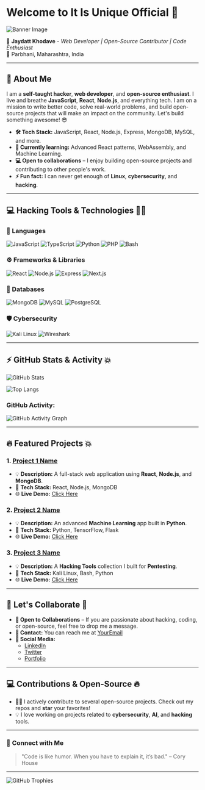 # **Welcome to It Is Unique Official** 🖤

![Banner Image](https://media.giphy.com/media/26u4eI4qow7dle8p6/giphy.gif)

👾 **Jaydatt Khodave** - *Web Developer | Open-Source Contributor | Code Enthusiast*  
📍 Parbhani, Maharashtra, India

---

## 🖤 About Me

I am a **self-taught hacker**, **web developer**, and **open-source enthusiast**. I live and breathe **JavaScript**, **React**, **Node.js**, and everything tech. I am on a mission to write better code, solve real-world problems, and build open-source projects that will make an impact on the community. Let's build something awesome! 😎

- **🛠️ Tech Stack:** JavaScript, React, Node.js, Express, MongoDB, MySQL, and more.
- **🌱 Currently learning:** Advanced React patterns, WebAssembly, and Machine Learning.
- **💻 Open to collaborations** – I enjoy building open-source projects and contributing to other people's work.
- **⚡ Fun fact:** I can never get enough of **Linux**, **cybersecurity**, and **hacking**.

---

## 💻 **Hacking Tools & Technologies** 🧑‍💻

### 🔧 Languages

![JavaScript](https://img.shields.io/badge/-JavaScript-FFCC00?logo=javascript&logoColor=black)
![TypeScript](https://img.shields.io/badge/-TypeScript-007ACC?logo=typescript&logoColor=white)
![Python](https://img.shields.io/badge/-Python-3776AB?logo=python&logoColor=white)
![PHP](https://img.shields.io/badge/-PHP-777BB4?logo=php&logoColor=white)
![Bash](https://img.shields.io/badge/-Bash-4EAA25?logo=gnu-bash&logoColor=white)

### ⚙️ Frameworks & Libraries

![React](https://img.shields.io/badge/-React-61DAFB?logo=react&logoColor=black)
![Node.js](https://img.shields.io/badge/-Node.js-339933?logo=node.js&logoColor=white)
![Express](https://img.shields.io/badge/-Express-000000?logo=express&logoColor=white)
![Next.js](https://img.shields.io/badge/-Next.js-000000?logo=next.js&logoColor=white)

### 🧠 Databases

![MongoDB](https://img.shields.io/badge/-MongoDB-47A248?logo=mongodb&logoColor=white)
![MySQL](https://img.shields.io/badge/-MySQL-4479A1?logo=mysql&logoColor=white)
![PostgreSQL](https://img.shields.io/badge/-PostgreSQL-336791?logo=postgresql&logoColor=white)

### 🛡️ Cybersecurity

![Kali Linux](https://img.shields.io/badge/-Kali%20Linux-557C89?logo=kali-linux&logoColor=white)
![Wireshark](https://img.shields.io/badge/-Wireshark-167C4A?logo=wireshark&logoColor=white)

---

## ⚡ **GitHub Stats & Activity** 💥

![GitHub Stats](https://github-readme-stats.vercel.app/api?username=YourGitHubUsername&show_icons=true&count_private=true&hide_title=true&hide=prs&theme=dark&icon_color=00ff00)

![Top Langs](https://github-readme-stats.vercel.app/api/top-langs/?username=YourGitHubUsername&layout=compact&theme=dark&card_width=400&langs_count=10)

### GitHub Activity:

![GitHub Activity Graph](https://activity-graph.herokuapp.com/graph?username=YourGitHubUsername&bg_color=000000&color=00ff00&line=00ff00&point=ff0000&area=true)

---

## 🔥 **Featured Projects** 💥

### 1. **[Project 1 Name](ProjectLink)**
   - 💡 **Description:** A full-stack web application using **React**, **Node.js**, and **MongoDB**.
   - 🔧 **Tech Stack:** React, Node.js, MongoDB
   - 🌐 **Live Demo:** [Click Here](ProjectDemoLink)

### 2. **[Project 2 Name](ProjectLink)**
   - 💡 **Description:** An advanced **Machine Learning** app built in **Python**.
   - 🔧 **Tech Stack:** Python, TensorFlow, Flask
   - 🌐 **Live Demo:** [Click Here](ProjectDemoLink)

### 3. **[Project 3 Name](ProjectLink)**
   - 💡 **Description:** A **Hacking Tools** collection I built for **Pentesting**.
   - 🔧 **Tech Stack:** Kali Linux, Bash, Python
   - 🌐 **Live Demo:** [Click Here](ProjectDemoLink)

---

## 🎯 **Let's Collaborate** 🤝

- **👥 Open to Collaborations** – If you are passionate about hacking, coding, or open-source, feel free to drop me a message.
- **📧 Contact:** You can reach me at [YourEmail](mailto:YourEmail)
- **🔗 Social Media:**
  - [LinkedIn](YourLinkedInURL)
  - [Twitter](YourTwitterURL)
  - [Portfolio](YourPortfolioURL)

---

## 💻 **Contributions & Open-Source** 🔥

- 🦸‍♂️ I actively contribute to several open-source projects. Check out my repos and **star** your favorites!  
- 💡 I love working on projects related to **cybersecurity**, **AI**, and **hacking** tools.

---

### 🖤 **Connect with Me**

> "Code is like humor. When you have to explain it, it’s bad." – Cory House

---

![GitHub Trophies](https://github-profile-trophy.vercel.app/?username=YourGitHubUsername&theme=radical&no-frame=true&column=7)
